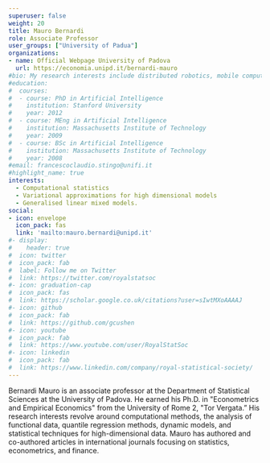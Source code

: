 ```yaml
---
superuser: false
weight: 20
title: Mauro Bernardi
role: Associate Professor
user_groups: ["University of Padua"]
organizations:
- name: Official Webpage University of Padova
  url: https://economia.unipd.it/bernardi-mauro
#bio: My research interests include distributed robotics, mobile computing and programmable matter.
#education:
#  courses:
#  - course: PhD in Artificial Intelligence
#    institution: Stanford University
#    year: 2012
#  - course: MEng in Artificial Intelligence
#    institution: Massachusetts Institute of Technology
#    year: 2009
#  - course: BSc in Artificial Intelligence
#    institution: Massachusetts Institute of Technology
#    year: 2008
#email: francescoclaudio.stingo@unifi.it
#highlight_name: true
interests:
  - Computational statistics
  - Variational approximations for high dimensional models
  - Generalised linear mixed models.
social:
- icon: envelope
  icon_pack: fas
  link: 'mailto:mauro.bernardi@unipd.it'
#- display:
#    header: true
#  icon: twitter
#  icon_pack: fab
#  label: Follow me on Twitter
#  link: https://twitter.com/royalstatsoc
#- icon: graduation-cap
#  icon_pack: fas
#  link: https://scholar.google.co.uk/citations?user=sIwtMXoAAAAJ
#- icon: github
#  icon_pack: fab
#  link: https://github.com/gcushen
#- icon: youtube
#  icon_pack: fab
#  link: https://www.youtube.com/user/RoyalStatSoc
#- icon: linkedin
#  icon_pack: fab
#  link: https://www.linkedin.com/company/royal-statistical-society/
---
```


Bernardi Mauro is an associate professor at the Department of Statistical Sciences at the University of Padova.
He earned his Ph.D. in "Econometrics and Empirical Economics" from the University of Rome 2, "Tor Vergata.”
His research interests revolve around computational methods, the analysis of functional data, quantile regression methods, dynamic models, and statistical techniques for high-dimensional data. Mauro has authored and co-authored articles in international journals focusing on statistics, econometrics, and finance.

